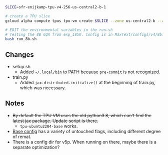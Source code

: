 
```bash
SLICE=sfr-enijkamp-tpu-v4-256-us-central2-b-1

# create a TPU slice
gcloud alpha compute tpus tpu-vm create $SLICE --zone us-central2-b --accelerator-type=v4-256 --version=tpu-ubuntu2204-base --network=sf-research-pv-network --subnetwork=sf-research-us-central2 --tags=proxy-vm --tags=tpu-vm --internal-ips --reserved

# EDIT the environmental variables in the run.sh
# Testing the 8B GQA from exp_1850. Config is in MaxText/configs/v4/8b.sh
bash run_8b.sh
```

## Changes

* setup.sh
  * Added `~/.local/bin` to PATH because `pre-commit` is not recognized.
* train.py
  * Added `jax.distributed.initialize()` at the beginning of train.py, which was necessary.

## Notes
* ~~By default the TPU VM uses the old python3.8, which can't find the latest jax package. Update script is there.~~
  * `tpu-ubuntu2204-base` works.
* [Base config](MaxText/configs/base.yml) has a variety of untouched flags, including different degree of remat.
* There is a config dir for v5p. When running on there, maybe there is a separate optimization?
